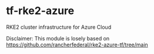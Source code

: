 # tf-rke2-azure
RKE2 cluster infrastructure for Azure Cloud

Disclaimer: This module is losely based on https://github.com/rancherfederal/rke2-azure-tf/tree/main

